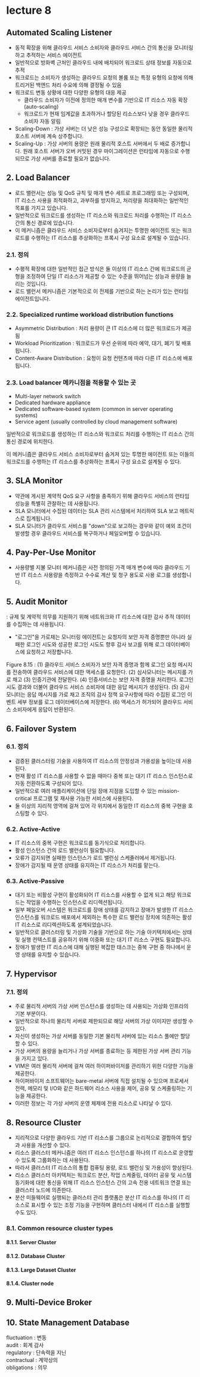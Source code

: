 
# lecture 8

## Automated Scaling Listener
- 동적 확장을 위해 클라우드 서비스 소비자와 클라우드 서비스 간의 통신을 모니터링하고 추적하는 서비스 에이전트
- 일반적으로 방화벽 근처인 클라우드 내에 배치되어 워크로드 상태 정보를 자동으로 추적
- 워크로드는 소비자가 생성하는 클라우드 요청의 볼륨 또는 특정 유형의 요청에 의해 트리거된 백엔드 처리 수요에 의해 결정될 수 있음
- 워크로드 변동 상황에 대한 다양한 유형의 대응 제공
  - 클라우드 소비자가 이전에 정의한 매개 변수를 기반으로 IT 리소스 자동 확장 (auto-scaling)
  - 워크로드가 현재 임계값을 초과하거나 할당된 리소스보다 낮을 경우 클라우드 소비자 자동 알림
- Scaling-Down : 가상 서버는 더 낮은 성능 구성으로 확장되는 동안 동일한 물리적 호스트 서버에 계속 상주합니다.
- Scaling-Up : 가상 서버의 용량은 원래 물리적 호스트 서버에서 두 배로 증가합니다. 원래 호스트 서버가 오버 커밋된 경우 마이그레이션은 런타임에 자동으로 수행되므로 가상 서버를 종료할 필요가 없습니다.

## 2. Load Balancer
- 로드 밸런서는 성능 및 QoS 규칙 및 매개 변수 세트로 프로그래밍 또는 구성되며, IT 리소스 사용을 최적화하고, 과부하를 방지하고, 처리량을 최대화하는 일반적인 목표를 가지고 있습니다.
- 일반적으로 워크로드를 생성하는 IT 리소스와 워크로드 처리를 수행하는 IT 리소스 간의 통신 경로에 있습니다.
- 이 메커니즘은 클라우드 서비스 소비자로부터 숨겨지는 투명한 에이전트 또는 워크로드를 수행하는 IT 리소스를 추상화하는 프록시 구성 요소로 설계될 수 있습니다.

### 2.1. 정의
- 수평적 확장에 대한 일반적인 접근 방식은 둘 이상의 IT 리소스 간에 워크로드의 균형을 조정하여 단일 IT 리소스가 제공할 수 있는 수준을 뛰어넘는 성능과 용량을 늘리는 것입니다.
- 로드 밸런서 메커니즘은 기본적으로 이 전제를 기반으로 하는 논리가 있는 런타임 에이전트입니다.

### 2.2. Specialized runtime workload distribution functions
- Asymmetric Distribution : 처리 용량이 큰 IT 리소스에 더 많은 워크로드가 제공됨
- Workload Prioritization : 워크로드가 우선 순위에 따라 예약, 대기, 폐기 및 배포됩니다.
- Content-Aware Distribution : 요청이 요청 컨텐츠에 따라 다른 IT 리소스에 배포됩니다.

### 2.3. Load balancer 메카니점을 적용할 수 있는 곳
- Multi-layer network switch
- Dedicated hardware appliance
- Dedicated software-based system (common in server operating systems)
- Service agent (usually controlled by cloud management software)

일반적으로 워크로드를 생성하는 IT 리소스와 워크로드 처리를 수행하는 IT 리소스 간의 통신 경로에 위치한다.

이 메커니즘은 클라우드 서비스 소비자로부터 숨겨져 있는 투명한 에이전트 또는 이들의 워크로드를 수행하는 IT 리소스를 추상화하는 프록시 구성 요소로 설계될 수 있다.

## 3. SLA Monitor
- 약관에 게시된 계약적 QoS 요구 사항을 충족하기 위해 클라우드 서비스의 런타임 성능을 특별히 관찰하는 데 사용됩니다.
- SLA 모니터에서 수집된 데이터는 SLA 관리 시스템에서 처리하여 SLA 보고 메트릭스로 집계됩니다.
- SLA 모니터가 클라우드 서비스를 "down"으로 보고하는 경우와 같이 예외 조건이 발생할 경우 클라우드 서비스를 복구하거나 페일오버할 수 있습니다.

## 4. Pay-Per-Use Monitor
- 사용량별 지불 모니터 메커니즘은 사전 정의된 가격 매개 변수에 따라 클라우드 기반 IT 리소스 사용량을 측정하고 수수료 계산 및 청구 용도로 사용 로그를 생성합니다.

## 5. Audit Monitor
: 규제 및 계약적 의무를 지원하기 위해 네트워크와 IT 리소스에 대한 감사 추적 데이터를 수집하는 데 사용됩니다.
- "로그인"을 가로채는 모니터링 에이전트는 요청자의 보안 자격 증명뿐만 아니라 실패한 로그인 시도와 성공한 로그인 시도도 향후 감사 보고를 위해 로그 데이터베이스에 요청하고 저장합니다.

Figure 8.15 : (1) 클라우드 서비스 소비자가 보안 자격 증명과 함께 로그인 요청 메시지를 전송하여 클라우드 서비스에 대한 액세스를 요청한다. (2) 심사모니터는 메시지를 가로 채고 (3) 인증기관에 전달한다. (4) 인증서비스는 보안 자격 증명을 처리한다. 로그인 시도 결과와 더불어 클라우드 서비스 소비자에 대한 응답 메시지가 생성된다. (5) 감사 모니터는 응답 메시지를 가로 채고 조직의 감사 정책 요구사항에 따라 수집된 로그인 이벤트 세부 정보를 로그 데이터베이스에 저장한다. (6) 액세스가 허가되어 클라우드 서비스 소비자에게 응답이 반환된다.

## 6.  Failover System

### 6.1. 정의
- 검증된 클러스터링 기술을 사용하여 IT 리소스의 안정성과 가용성을 높이는데 사용된다.
- 현재 활성 IT 리소스를 사용할 수 없을 때마다 중복 또는 대기 IT 리소스 인스턴스로 자동 전환하도록 구성되어 있다.
- 일반적으로 여러 애플리케이션에 단일 장애 지점을 도입할 수 있는 mission-critical 프로그램 및 재사용 가능한 서비스에 사용된다.
- 둘 이상의 지리적 영역에 걸쳐 있어 각 위치에서 동일한 IT 리소스의 중복 구현을 호스팅할 수 있다.

### 6.2. Active-Active
- IT 리소스의 중복 구현은 워크로드를 동기식으로 처리합니다.
- 활성 인스턴스 간의 로드 밸런싱이 필요합니다.
- 오류가 감지되면 실패한 인스턴스가 로드 밸런싱 스케줄러에서 제거됩니다.
- 장애가 감지될 때 운영 상태를 유지하는 IT 리소스가 처리를 맡는다.

### 6.3. Active-Passive
- 대기 또는 비활성 구현이 활성화되어 IT 리소스를 사용할 수 없게 되고 해당 워크로드는 작업을 수행하는 인스턴스로 리디렉션됩니다.
- 일부 페일오버 시스템은 워크로드를 장애 상태를 감지하고 장애가 발생한 IT 리소스 인스턴스를 워크로드 배포에서 제외하는 특수한 로드 밸런싱 장치에 의존하는 활성 IT 리소스로 리디렉션하도록 설계되었습니다.
- 일반적으로 클러스터링 및 가상화 기술을 기반으로 하는 기술 아키텍처에서는 상태 및 실행 컨텍스트를 공유하기 위해 이중화 또는 대기 IT 리소스 구현도 필요합니다.
- 장애가 발생한 IT 리소스에 대해 실행된 복잡한 태스크는 중복 구현 중 하나에서 운영 상태를 유지할 수 있습니다.

## 7. Hypervisor

### 7.1. 정의
- 주로 물리적 서버의 가상 서버 인스턴스를 생성하는 데 사용되는 가상화 인프라의 기본 부분이다.
- 일반적으로 하나의 물리적 서버로 제한되므로 해당 서버의 가상 이미지만 생성할 수 있다.
- 자신이 생성하는 가상 서버를 동일한 기본 물리적 서버에 있는 리소스 풀에만 할당할 수 있다.
- 가상 서버의 용량을 늘리거나 가상 서버를 종료하는 등 제한된 가상 서버 관리 기능을 가지고 있다.
- VIM은 여러 물리적 서버에 걸쳐 여러 하이퍼바이저를 관리하기 위한 다양한 기능을 제공한다.
- 하이퍼바이저 소프트웨어는 bare-metal 서버에 직접 설치될 수 있으며 프로세서 전력, 메모리 및 I/O와 같은 하드웨어 리소스 사용을 제어, 공유 및 스케줄링하는 기능을 제공한다.
- 이러한 정보는 각 가상 서버의 운영 체제에 전용 리소스로 나타날 수 있다.

## 8. Resource Cluster
- 지리적으로 다양한 클라우드 기반 IT 리소스를 그룹으로 논리적으로 결합하여 할당과 사용을 개선할 수 있다.
- 리소스 클러스터 메커니즘은 여러 IT 리소스 인스턴스를 하나의 IT 리소스로 운영할 수 있도록 그룹화하는 데 사용된다.
- 따라서 클러스터 IT 리소스의 통합 컴퓨팅 용량, 로드 밸런싱 및 가용성이 향상된다.
- 리소스 클러스터 아키텍처는 워크로드 분산, 작업 스케줄링, 데이터 공유 및 시스템 동기화에 대한 통신을 위해 IT 리소스 인스턴스 간의 고속 전용 네트워크 연결 또는 클러스터 노드에 의존한다.
- 분산 미들웨어로 실행되는 클러스터 관리 플랫폼은 분산 IT 리소스를 하나의 IT 리소스로 표시할 수 있는 조정 기능을 구현하며 클러스터 내에서 IT 리소스를 실행할 수도 있다.

### 8.1. Common resource cluster types
#### 8.1.1. Server Cluster
#### 8.1.2. Database Cluster
#### 8.1.3. Large Dataset Cluster
#### 8.1.4. Cluster node

## 9. Multi-Device Broker

## 10. State Management Database

fluctuation : 변동    
audit : 회계 감사    
regulatory : 단속력을 지닌    
contractual : 계약상의    
obligations : 의무    